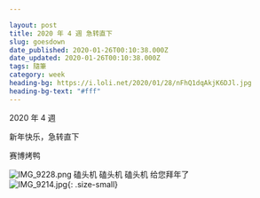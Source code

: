 ```yaml
---

layout: post
title: 2020 年 4 週 急转直下
slug: goesdown
date_published: 2020-01-26T00:10:38.000Z
date_updated: 2020-01-26T00:10:38.000Z
tags: 隨筆
category: week
heading-bg: https://i.loli.net/2020/01/28/nFhQ1dqAkjK6DJl.jpg
heading-bg-text: "#fff"
---
```


2020 年 4 週

新年快乐，急转直下

  

赛博烤鸭 

![IMG_9228.png](https://i.loli.net/2020/01/28/nFhQ1dqAkjK6DJl.jpg)
磕头机 磕头机 磕头机 给您拜年了  
![IMG_9214.jpg](https://i.loli.net/2020/01/28/Q1fHkSG5g4xczLe.jpg){: .size-small}
